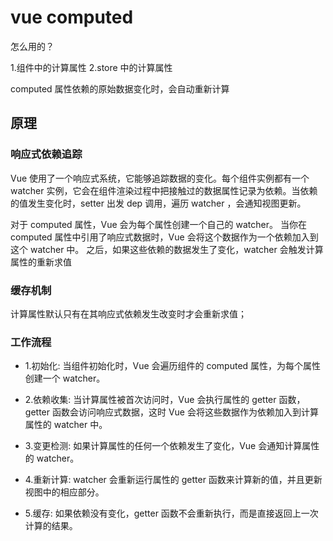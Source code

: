 # vue computed

怎么用的？

1.组件中的计算属性
2.store 中的计算属性

computed 属性依赖的原始数据变化时，会自动重新计算

## 原理

### 响应式依赖追踪

Vue 使用了一个响应式系统，它能够追踪数据的变化。每个组件实例都有一个 watcher 实例，它会在组件渲染过程中把接触过的数据属性记录为依赖。当依赖的值发生变化时，setter 出发 dep 调用，遍历 watcher ，会通知视图更新。

对于 computed 属性，Vue 会为每个属性创建一个自己的 watcher。
当你在 computed 属性中引用了响应式数据时，Vue 会将这个数据作为一个依赖加入到这个 watcher 中。
之后，如果这些依赖的数据发生了变化，watcher 会触发计算属性的重新求值

### 缓存机制

计算属性默认只有在其响应式依赖发生改变时才会重新求值；

### 工作流程

- 1.初始化: 当组件初始化时，Vue 会遍历组件的 computed 属性，为每个属性创建一个 watcher。

- 2.依赖收集: 当计算属性被首次访问时，Vue 会执行属性的 getter 函数，getter 函数会访问响应式数据，这时 Vue 会将这些数据作为依赖加入到计算属性的 watcher 中。

- 3.变更检测: 如果计算属性的任何一个依赖发生了变化，Vue 会通知计算属性的 watcher。

- 4.重新计算: watcher 会重新运行属性的 getter 函数来计算新的值，并且更新视图中的相应部分。

- 5.缓存: 如果依赖没有变化，getter 函数不会重新执行，而是直接返回上一次计算的结果。
